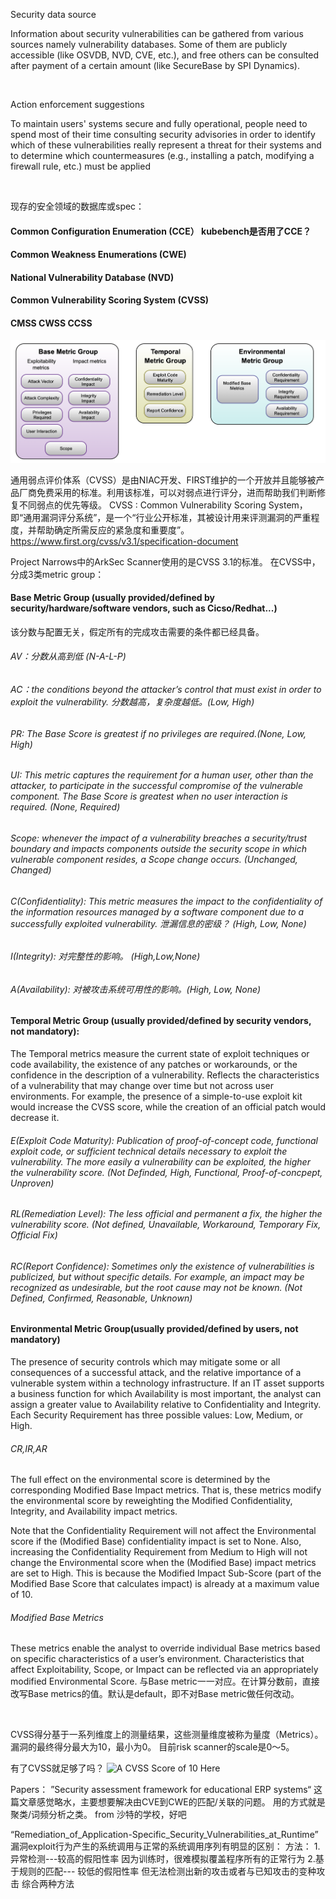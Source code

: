 

Security data source

Information about security vulnerabilities can be gathered from various sources namely vulnerability databases. Some of them are publicly accessible (like OSVDB, NVD, CVE, etc.), and free others can be consulted after payment of a certain amount (like SecureBase by SPI Dynamics).

<br/>

Action enforcement suggestions	

To maintain users' systems secure and fully operational, people need to spend most of their time consulting security advisories in order to identify which of these vulnerabilities really represent a threat for their systems and to determine which countermeasures (e.g., installing a patch, modifying a firewall rule, etc.) must be applied

<br/>

现存的安全领域的数据库或spec：


#### Common Configuration Enumeration (CCE）  kubebench是否用了CCE？ 
#### Common Weakness Enumerations (CWE)
#### National Vulnerability Database (NVD)
#### Common Vulnerability Scoring System (CVSS)
#### CMSS CWSS CCSS


![image](https://raw.githubusercontent.com/4everming/research/main/security/paper-reading-summaries/cvss-metricgroup.png)


通用弱点评价体系（CVSS）是由NIAC开发、FIRST维护的一个开放并且能够被产品厂商免费采用的标准。利用该标准，可以对弱点进行评分，进而帮助我们判断修复不同弱点的优先等级。
CVSS : Common Vulnerability Scoring System，即“通用漏洞评分系统”，是一个“行业公开标准，其被设计用来评测漏洞的严重程度，并帮助确定所需反应的紧急度和重要度”。
https://www.first.org/cvss/v3.1/specification-document

Project Narrows中的ArkSec Scanner使用的是CVSS 3.1的标准。
在CVSS中，分成3类metric group：

#### Base Metric Group (usually provided/defined by security/hardware/software vendors, such as Cicso/Redhat...)
该分数与配置无关，假定所有的完成攻击需要的条件都已经具备。
###### AV：分数从高到低 (N-A-L-P)
###### AC：the conditions beyond the attacker’s control that must exist in order to exploit the vulnerability. 分数越高，复杂度越低。(Low, High)
###### PR: The Base Score is greatest if no privileges are required.(None, Low, High)
###### UI: This metric captures the requirement for a human user, other than the attacker, to participate in the successful compromise of the vulnerable component. The Base Score is greatest when no user interaction is required. (None, Required)

###### Scope: whenever the impact of a vulnerability breaches a security/trust boundary and impacts components outside the security scope in which vulnerable component resides, a Scope change occurs. (Unchanged, Changed)

###### C(Confidentiality): This metric measures the impact to the confidentiality of the information resources managed by a software component due to a successfully exploited vulnerability. 泄漏信息的密级？ (High, Low, None)

###### I(Integrity): 对完整性的影响。 (High,Low,None)

###### A(Availability): 对被攻击系统可用性的影响。(High, Low, None)



#### Temporal Metric Group (usually provided/defined by security vendors, not mandatory):
The Temporal metrics measure the current state of exploit techniques or code availability, the existence of any patches or workarounds, or the confidence in the description of a vulnerability.
Reflects the characteristics of a vulnerability that may change over time but not across user environments. For example, the presence of a simple-to-use exploit kit would increase the CVSS score, while the creation of an official patch would decrease it.


###### E(Exploit Code Maturity): Publication of proof-of-concept code, functional exploit code, or sufficient technical details necessary to exploit the vulnerability. The more easily a vulnerability can be exploited, the higher the vulnerability score. (Not Definded, High, Functional, Proof-of-concpept, Unproven)

###### RL(Remediation Level): The less official and permanent a fix, the higher the vulnerability score. (Not defined, Unavailable, Workaround, Temporary Fix, Official Fix)

###### RC(Report Confidence): Sometimes only the existence of vulnerabilities is publicized, but without specific details. For example, an impact may be recognized as undesirable, but the root cause may not be known. (Not Defined, Confirmed, Reasonable, Unknown)

#### Environmental Metric Group(usually provided/defined by users, not mandatory)
The presence of security controls which may mitigate some or all consequences of a successful attack, and the relative importance of a vulnerable system within a technology infrastructure.
If an IT asset supports a business function for which Availability is most important, the analyst can assign a greater value to Availability relative to Confidentiality and Integrity. Each Security Requirement has three possible values: Low, Medium, or High.

###### CR,IR,AR
The full effect on the environmental score is determined by the corresponding Modified Base Impact metrics. That is, these metrics modify the environmental score by reweighting the Modified Confidentiality, Integrity, and Availability impact metrics. 

Note that the Confidentiality Requirement will not affect the Environmental score if the (Modified Base) confidentiality impact is set to None. Also, increasing the Confidentiality Requirement from Medium to High will not change the Environmental score when the (Modified Base) impact metrics are set to High. This is because the Modified Impact Sub-Score (part of the Modified Base Score that calculates impact) is already at a maximum value of 10.

###### Modified Base Metrics
These metrics enable the analyst to override individual Base metrics based on specific characteristics of a user’s environment. Characteristics that affect Exploitability, Scope, or Impact can be reflected via an appropriately modified Environmental Score.
与Base metric一一对应。在计算分数前，直接改写Base metrics的值。默认是default，即不对Base metric做任何改动。

<br/>



CVSS得分基于一系列维度上的测量结果，这些测量维度被称为量度（Metrics）。漏洞的最终得分最大为10，最小为0。
目前risk scanner的scale是0～5。
<br/>



有了CVSS就足够了吗？
<img width="978" alt="A CVSS Score of 10 Here" src="https://user-images.githubusercontent.com/12963596/207780293-0cb00399-aeb1-4f57-9ebc-95d7862de038.png">






Papers：
”Security assessment framework for educational ERP systems“  这篇文章感觉略水，主要想要解决由CVE到CWE的匹配/关联的问题。 用的方式就是聚类/词频分析之类。 from 沙特的学校，好吧





“Remediation_of_Application-Specific_Security_Vulnerabilities_at_Runtime”
漏洞exploit行为产生的系统调用与正常的系统调用序列有明显的区别：
方法：
1.异常检测---较高的假阳性率 因为训练时，很难模拟覆盖程序所有的正常行为
2.基于规则的匹配--- 较低的假阳性率 但无法检测出新的攻击或者与已知攻击的变种攻击
综合两种方法


